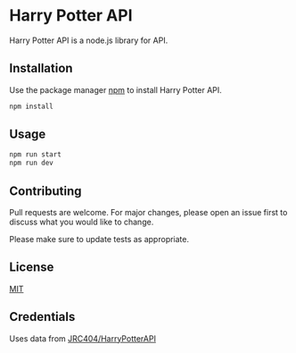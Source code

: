 # Harry Potter API

Harry Potter API is a node.js library for API.

## Installation

Use the package manager [npm](https://www.npmjs.com/) to install Harry Potter API.

```bash
npm install
```

## Usage

```bash
npm run start
npm run dev
```

## Contributing
Pull requests are welcome. For major changes, please open an issue first to discuss what you would like to change.

Please make sure to update tests as appropriate.

## License
[MIT](https://choosealicense.com/licenses/mit/)

## Credentials
Uses data from [JRC404/HarryPotterAPI](https://github.com/JRC404/HarryPotterAPI)
